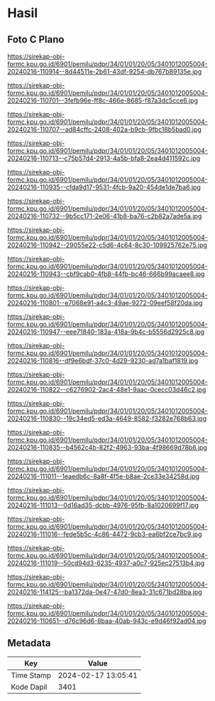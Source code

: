 # Hasil

## Foto C Plano

https://sirekap-obj-formc.kpu.go.id/6901/pemilu/pdpr/34/01/01/20/05/3401012005004-20240216-110914--8d44511e-2b61-43df-9254-db767b89135e.jpg

https://sirekap-obj-formc.kpu.go.id/6901/pemilu/pdpr/34/01/01/20/05/3401012005004-20240216-110701--3fefb96e-ff8c-466e-8685-f87a3dc5cce6.jpg

https://sirekap-obj-formc.kpu.go.id/6901/pemilu/pdpr/34/01/01/20/05/3401012005004-20240216-110707--ad84cffc-2408-402a-b9cb-9fbc18b5bad0.jpg

https://sirekap-obj-formc.kpu.go.id/6901/pemilu/pdpr/34/01/01/20/05/3401012005004-20240216-110713--c75b57d4-2913-4a5b-bfa8-2ea4d411592c.jpg

https://sirekap-obj-formc.kpu.go.id/6901/pemilu/pdpr/34/01/01/20/05/3401012005004-20240216-110935--cfda9d17-9531-4fcb-9a20-454de1de7ba6.jpg

https://sirekap-obj-formc.kpu.go.id/6901/pemilu/pdpr/34/01/01/20/05/3401012005004-20240216-110732--9b5cc171-2e06-41b8-ba76-c2b82a7ade5a.jpg

https://sirekap-obj-formc.kpu.go.id/6901/pemilu/pdpr/34/01/01/20/05/3401012005004-20240216-110942--29055e22-c5d6-4c64-8c30-109925762e75.jpg

https://sirekap-obj-formc.kpu.go.id/6901/pemilu/pdpr/34/01/01/20/05/3401012005004-20240216-110943--cbf9cab0-4fb8-44fb-bc46-666b99acaee8.jpg

https://sirekap-obj-formc.kpu.go.id/6901/pemilu/pdpr/34/01/01/20/05/3401012005004-20240216-110801--e7068e91-a4c3-49ae-9272-09eef58f20da.jpg

https://sirekap-obj-formc.kpu.go.id/6901/pemilu/pdpr/34/01/01/20/05/3401012005004-20240216-110947--eee71840-183a-418a-9b4c-b5556d2925c8.jpg

https://sirekap-obj-formc.kpu.go.id/6901/pemilu/pdpr/34/01/01/20/05/3401012005004-20240216-110816--df9e6bdf-37c0-4d29-9230-ad7a1baf1819.jpg

https://sirekap-obj-formc.kpu.go.id/6901/pemilu/pdpr/34/01/01/20/05/3401012005004-20240216-110822--c6276902-2ac4-48e1-9aac-0cecc03d46c2.jpg

https://sirekap-obj-formc.kpu.go.id/6901/pemilu/pdpr/34/01/01/20/05/3401012005004-20240216-110830--19c34ed5-ed3a-4649-8582-f3282e768b63.jpg

https://sirekap-obj-formc.kpu.go.id/6901/pemilu/pdpr/34/01/01/20/05/3401012005004-20240216-110835--b4562c4b-82f2-4963-93ba-4f98669d78b6.jpg

https://sirekap-obj-formc.kpu.go.id/6901/pemilu/pdpr/34/01/01/20/05/3401012005004-20240216-111011--1eaedb6c-8a8f-4f5e-b8ae-2ce33e34258d.jpg

https://sirekap-obj-formc.kpu.go.id/6901/pemilu/pdpr/34/01/01/20/05/3401012005004-20240216-111013--0d16ad35-dcbb-4976-95fb-8a1020699f17.jpg

https://sirekap-obj-formc.kpu.go.id/6901/pemilu/pdpr/34/01/01/20/05/3401012005004-20240216-111016--fede5b5c-4c86-4472-9cb3-ea6bf2ce7bc9.jpg

https://sirekap-obj-formc.kpu.go.id/6901/pemilu/pdpr/34/01/01/20/05/3401012005004-20240216-111019--50cd94d3-6235-4937-a0c7-925ec27513b4.jpg

https://sirekap-obj-formc.kpu.go.id/6901/pemilu/pdpr/34/01/01/20/05/3401012005004-20240216-114125--ba1372da-0e47-47d0-8ea3-31c671bd28ba.jpg

https://sirekap-obj-formc.kpu.go.id/6901/pemilu/pdpr/34/01/01/20/05/3401012005004-20240216-110651--d76c96d6-8baa-40ab-943c-e9d46f92ad04.jpg


## Metadata

| Key        | Value               |
| ---------- | ------------------- |
| Time Stamp | 2024-02-17 13:05:41 |
| Kode Dapil | 3401                |



